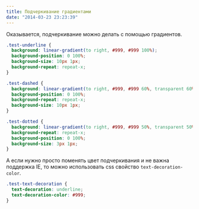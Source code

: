 ```yaml
---
title: Подчеркивание градиентами
date: "2014-03-23 23:23:39"
---
```


Оказывается,
<span class="test-underline">подчеркивание</span>
<span class="test-dashed">можно</span>
<span class="test-dotted">делать</span>
с&nbsp;помощью градиентов.

```css
.test-underline {
  background: linear-gradient(to right, #999, #999 100%);
  background-position: 0 100%;
  background-size: 10px 1px;
  background-repeat: repeat-x;
}

.test-dashed {
  background: linear-gradient(to right, #999, #999 60%, transparent 60%);
  background-position: 0 100%;
  background-repeat: repeat-x;
  background-size: 10px 1px;
}

.test-dotted {
  background: linear-gradient(to right, #999, #999 50%, transparent 50%);
  background-repeat: repeat-x;
  background-position: 0 100%;
  background-size: 3px 1px;
}
```

А если нужно просто поменять цвет подчеркивания и&nbsp;не&nbsp;важна поддержка&nbsp;IE, то&nbsp;можно использовать css свойство
<code class="test-text-decoration">text-decoration-color</code>.

```css
.test-text-decoration {
  text-decoration: underline;
  text-decoration-color: #999;
}
```
